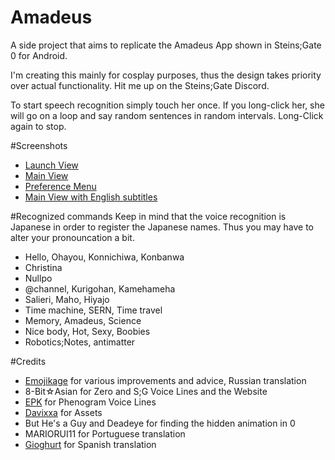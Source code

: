 # Amadeus
A side project that aims to replicate the Amadeus App shown in Steins;Gate 0 for Android.

I'm creating this mainly for cosplay purposes, thus the design takes priority over actual functionality.
Hit me up on the Steins;Gate Discord.

To start speech recognition simply touch her once. If you long-click her, she will go on a loop and say random sentences in random intervals. Long-Click again to stop.

#Screenshots
<ul>
<li><a href="https://github.com/Yink/Amadeus/blob/master/Screenshots/Callscreen.png?raw=true">Launch View</a></li>
<li><a href="https://github.com/Yink/Amadeus/blob/master/Screenshots/Kurisuscreen.png?raw=true">Main View</a></li>
<li><a href="https://github.com/Yink/Amadeus/blob/master/Screenshots/Settingscreen.png?raw=true">Preference Menu</a></li>
<li><a href="https://github.com/Yink/Amadeus/blob/master/Screenshots/Subscreen.png?raw=true">Main View with English subtitles</a></li>
</ul>

#Recognized commands
Keep in mind that the voice recognition is Japanese in order to register the Japanese names. Thus you may have to alter your pronouncation a bit.
<ul>
<li>Hello, Ohayou, Konnichiwa, Konbanwa</li>
<li>Christina</li>
<li>Nullpo</li>
<li>@channel, Kurigohan, Kamehameha</li>
<li>Salieri, Maho, Hiyajo</li>
<li>Time machine, SERN, Time travel</li>
<li>Memory, Amadeus, Science</li>
<li>Nice body, Hot, Sexy, Boobies</li>
<li>Robotics;Notes, antimatter</li>
</ul>

#Credits
<ul>
<li><a href="https://github.com/RIP95">Emojikage</a> for various improvements and advice, Russian translation</li>
<li>8-Bit☆Asian for Zero and S;G Voice Lines and the Website</li>
<li><a href="https://twitter.com/SG_EPK_X29">EPK</a> for Phenogram Voice Lines</li>
<li><a href="https://twitter.com/DavixxaYT">Davixxa</a> for Assets</li>
<li>But He's a Guy and Deadeye for finding the hidden animation in 0</li>
<li>MARIORUI11 for Portuguese translation</li>
<li><a href="https://twitter.com/gioghurt">Gioghurt</a> for Spanish translation</li>
</ul>
